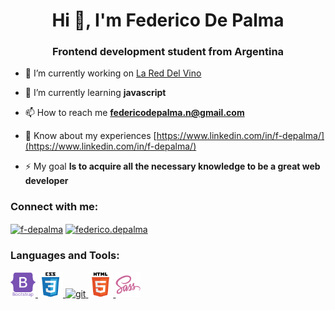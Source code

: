 <h1 align="center">Hi 👋, I'm Federico De Palma</h1>
<h3 align="center">Frontend development student from Argentina</h3>

- 🔭 I’m currently working on [La Red Del Vino](https://federicodp91.github.io/La_red_del_vino/)

- 🌱 I’m currently learning **javascript**

- 📫 How to reach me **federicodepalma.n@gmail.com**

- 📄 Know about my experiences [https://www.linkedin.com/in/f-depalma/](https://www.linkedin.com/in/f-depalma/)

- ⚡ My goal **Is to acquire all the necessary knowledge to be a great web developer**

<h3 align="left">Connect with me:</h3>
<p align="left">
<a href="https://linkedin.com/in/f-depalma" target="blank"><img align="center" src="https://raw.githubusercontent.com/rahuldkjain/github-profile-readme-generator/master/src/images/icons/Social/linked-in-alt.svg" alt="f-depalma" height="30" width="40" /></a>
<a href="https://instagram.com/federico.depalma" target="blank"><img align="center" src="https://raw.githubusercontent.com/rahuldkjain/github-profile-readme-generator/master/src/images/icons/Social/instagram.svg" alt="federico.depalma" height="30" width="40" /></a>
</p>

<h3 align="left">Languages and Tools:</h3>
<p align="left"> <a href="https://getbootstrap.com" target="_blank" rel="noreferrer"> <img src="https://raw.githubusercontent.com/devicons/devicon/master/icons/bootstrap/bootstrap-plain-wordmark.svg" alt="bootstrap" width="40" height="40"/> </a> <a href="https://www.w3schools.com/css/" target="_blank" rel="noreferrer"> <img src="https://raw.githubusercontent.com/devicons/devicon/master/icons/css3/css3-original-wordmark.svg" alt="css3" width="40" height="40"/> </a> <a href="https://git-scm.com/" target="_blank" rel="noreferrer"> <img src="https://www.vectorlogo.zone/logos/git-scm/git-scm-icon.svg" alt="git" width="40" height="40"/> </a> <a href="https://www.w3.org/html/" target="_blank" rel="noreferrer"> <img src="https://raw.githubusercontent.com/devicons/devicon/master/icons/html5/html5-original-wordmark.svg" alt="html5" width="40" height="40"/> </a> <a href="https://sass-lang.com" target="_blank" rel="noreferrer"> <img src="https://raw.githubusercontent.com/devicons/devicon/master/icons/sass/sass-original.svg" alt="sass" width="40" height="40"/> </a> </p>

